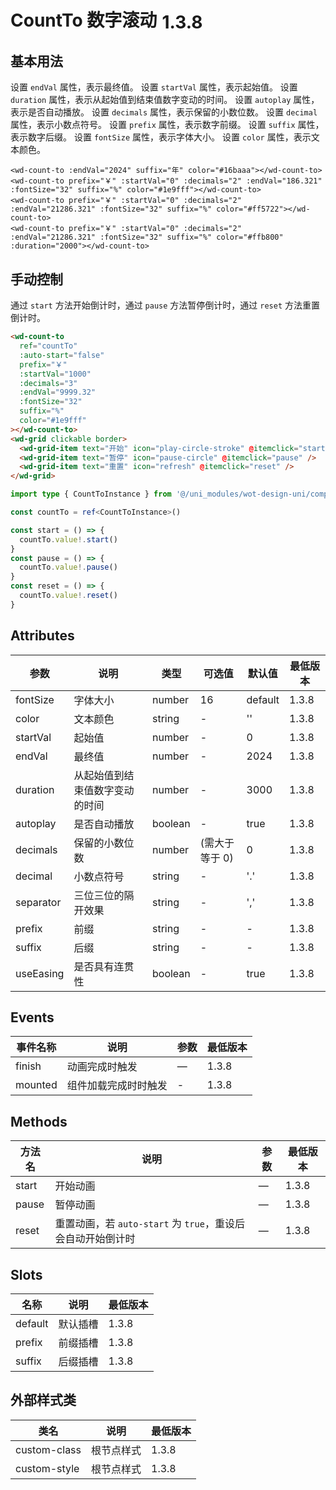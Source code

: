<frame/>

# CountTo 数字滚动<el-tag text style="vertical-align: middle;margin-left:8px;" effect="plain">1.3.8</el-tag>

## 基本用法

设置 `endVal` 属性，表示最终值。
设置 `startVal` 属性，表示起始值。
设置 `duration` 属性，表示从起始值到结束值数字变动的时间。
设置 `autoplay` 属性，表示是否自动播放。
设置 `decimals` 属性，表示保留的小数位数。
设置 `decimal` 属性，表示小数点符号。
设置 `prefix` 属性，表示数字前缀。
设置 `suffix` 属性，表示数字后缀。
设置 `fontSize` 属性，表示字体大小。
设置 `color` 属性，表示文本颜色。

```vue
<wd-count-to :endVal="2024" suffix="年" color="#16baaa"></wd-count-to>
<wd-count-to prefix="￥" :startVal="0" :decimals="2" :endVal="186.321" :fontSize="32" suffix="%" color="#1e9fff"></wd-count-to>
<wd-count-to prefix="￥" :startVal="0" :decimals="2" :endVal="21286.321" :fontSize="32" suffix="%" color="#ff5722"></wd-count-to>
<wd-count-to prefix="￥" :startVal="0" :decimals="2" :endVal="21286.321" :fontSize="32" suffix="%" color="#ffb800" :duration="2000"></wd-count-to>
```

## 手动控制

通过 `start` 方法开始倒计时，通过 `pause` 方法暂停倒计时，通过 `reset` 方法重置倒计时。

```html
<wd-count-to
  ref="countTo"
  :auto-start="false"
  prefix="￥"
  :startVal="1000"
  :decimals="3"
  :endVal="9999.32"
  :fontSize="32"
  suffix="%"
  color="#1e9fff"
></wd-count-to>
<wd-grid clickable border>
  <wd-grid-item text="开始" icon="play-circle-stroke" @itemclick="start" />
  <wd-grid-item text="暂停" icon="pause-circle" @itemclick="pause" />
  <wd-grid-item text="重置" icon="refresh" @itemclick="reset" />
</wd-grid>
```

```ts
import type { CountToInstance } from '@/uni_modules/wot-design-uni/components/wd-count-to/types'

const countTo = ref<CountToInstance>()

const start = () => {
  countTo.value!.start()
}
const pause = () => {
  countTo.value!.pause()
}
const reset = () => {
  countTo.value!.reset()
}
```

## Attributes

| 参数      | 说明                           | 类型    | 可选值         | 默认值  | 最低版本         |
| --------- | ------------------------------ | ------- | -------------- | ------- | ---------------- |
| fontSize  | 字体大小                       | number  | 16             | default | 1.3.8 |
| color     | 文本颜色                       | string  | -              | ''      | 1.3.8 |
| startVal  | 起始值                         | number  | -              | 0       | 1.3.8 |
| endVal    | 最终值                         | number  | -              | 2024    | 1.3.8 |
| duration  | 从起始值到结束值数字变动的时间 | number  | -              | 3000    | 1.3.8 |
| autoplay  | 是否自动播放                   | boolean | -              | true    | 1.3.8 |
| decimals  | 保留的小数位数                 | number  | (需大于等于 0) | 0       | 1.3.8 |
| decimal   | 小数点符号                     | string  | -              | '.'     | 1.3.8 |
| separator | 三位三位的隔开效果             | string  | -              | ','     | 1.3.8 |
| prefix    | 前缀                           | string  | -              | -       | 1.3.8 |
| suffix    | 后缀                           | string  | -              | -       | 1.3.8 |
| useEasing | 是否具有连贯性                 | boolean | -              | true    | 1.3.8 |

## Events

| 事件名称 | 说明                 | 参数 | 最低版本         |
| -------- | -------------------- | ---- | ---------------- |
| finish   | 动画完成时触发       | —    | 1.3.8 |
| mounted  | 组件加载完成时时触发 | -    | 1.3.8 |

## Methods

| 方法名 | 说明                                                        | 参数 | 最低版本         |
| ------ | ----------------------------------------------------------- | ---- | ---------------- |
| start  | 开始动画                                                    | —    | 1.3.8 |
| pause  | 暂停动画                                                    | —    | 1.3.8 |
| reset  | 重置动画，若 `auto-start` 为 `true`，重设后会自动开始倒计时 | —    | 1.3.8 |

## Slots

| 名称 | 说明     | 最低版本 |
| ---- | -------- | -------- |
| default    | 默认插槽 | 1.3.8   |
| prefix    | 前缀插槽 | 1.3.8   |
| suffix    | 后缀插槽 | 1.3.8   |

## 外部样式类

| 类名         | 说明       | 最低版本         |
| ------------ | ---------- | ---------------- |
| custom-class | 根节点样式 | 1.3.8 |
| custom-style | 根节点样式 | 1.3.8 |
